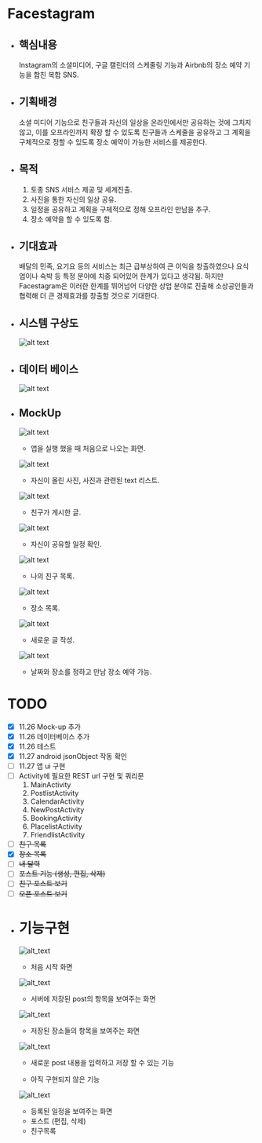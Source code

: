 # Facestagram
* ## 핵심내용
    Instagram의 소셜미디어, 구글 캘린더의 스케줄링 기능과 Airbnb의 장소 예약 기능을 합친 복합 SNS.
* ## 기획배경
    소셜 미디어 기능으로 친구들과 자신의 일상을 온라인에서만 공유하는 것에 그치지 않고, 이를 오프라인까지 확장 할 수 있도록 친구들과 스케줄을 공유하고 그 계획을 구체적으로 정할 수 있도록 장소 예약이 가능한 서비스를 제공한다.
* ## 목적
    1. 토종 SNS 서비스 제공 및 세계진출.
    1. 사진을 통한 자신의 일상 공유.
    1. 일정을 공유하고 계획을 구체적으로 정해 오프라인 만남을 추구.
    1. 장소 예약을 할 수 있도록 함.
* ## 기대효과
    배달의 민족, 요기요 등의 서비스는 최근 급부상하여 큰 이익을 창출하였으나 요식업이나 숙박 등 특정 분야에 치중 되어있어 한계가 있다고 생각됨. 하지만 Facestagram은 이러한 한계를 뛰어넘어 다양한 상업 분야로 진출해 소상공인들과 협력해 더 큰 경제효과를 창출할 것으로 기대한다.
* ## 시스템 구상도
    ![alt text](github/system.png)
* ## 데이터 베이스
    ![alt text](github/diagram.png)
* ## MockUp
    ![alt text](github/FirstPage.PNG)   
    * 앱을 실행 했을 때 처음으로 나오는 화면.
    
    ![alt text](github/PostView.PNG)
    * 자신이 올린 사진, 사진과 관련된 text 리스트.
    
    ![alt text](github/MyPost.PNG)
    * 친구가 게시한 글.
    
    ![alt text](github/Calendar.PNG)
    * 자신이 공유할 일정 확인.
    
    ![alt text](github/FriendsList.PNG)
    * 나의 친구 목록.
    
    ![alt text](github/Placelist.PNG)
    * 장소 목록.
    
    ![alt text](github/NewPost.PNG)
    * 새로운 글 작성.
    
    ![alt text](github/Booking.PNG)
    * 날짜와 장소를 정하고 만남 장소 예약 가능.
    
# TODO
- [x] 11.26 Mock-up 추가
- [x] 11.26 데이터베이스 추가
- [x] 11.26 테스트
- [x] 11.27 android jsonObject 작동 확인
- [ ] 11.27 앱 ui 구현
- [ ] Activity에 필요한 REST url 구현 및 쿼리문
    1. MainActivity
    1. PostlistActivity
    1. CalendarActivity
    1. NewPostActivity
    1. BookingActivity
    1. PlacelistActivity
    1. FriendlistActivity
- [ ] ~~친구 목록~~
- [x] ~~장소 목록~~
- [ ] ~~내 달력~~
- [ ] ~~포스트 기능 (생성, 편집, 삭제)~~
- [ ] ~~친구 포스트 보기~~
- [ ] ~~오픈 포스트 보기~~

* # 기능구현
    ![alt_text](github/firsttime.PNG)
    * 처음 시작 화면
    
    ![alt_text](github/postlist.png)
    * 서버에 저장된 post의 항목을 보여주는 화면
    
    ![alt_text](github/placelistactivity.PNG)
    * 저장된 장소들의 항목을 보여주는 화면
    
    ![alt_text](github/newpostactivity.PNG)
    * 새로운 post 내용을 입력하고 저장 할 수 있는 기능
    
    * 아직 구현되지 않은 기능
    
    ![alt_text](github/calendarActivity.PNG)
    * 등록된 일정을 보여주는 화면
    * 포스트 (편집, 삭제)
    * 친구목록
    